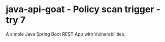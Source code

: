 # java-api-goat - Policy scan trigger - try 7

A simple Java Spring Boot REST App with Vulnerabilities.
